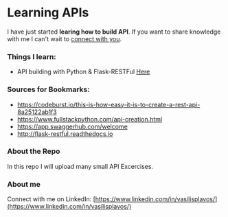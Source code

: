 # Learning APIs
I have just started **learing how to build API**. If you want to share knowledge with me I can't wait to [connect with you](https://www.linkedin.com/in/vasilisplavos/).

### Things I learn:
- API building with Python & Flask-RESTFul [Here](https://github.com/PlavosVasilis/Api/tree/master/Python_FlaskRESTFul_Test)

### Sources for Bookmarks:
- https://codeburst.io/this-is-how-easy-it-is-to-create-a-rest-api-8a25122ab1f3
- https://www.fullstackpython.com/api-creation.html
- https://app.swaggerhub.com/welcome
- http://flask-restful.readthedocs.io


### About the Repo
In this repo I will upload many small API Excercises.

### About me
Connect with me on LinkedIn: [https://www.linkedin.com/in/vasilisplavos/](https://www.linkedin.com/in/vasilisplavos/)
